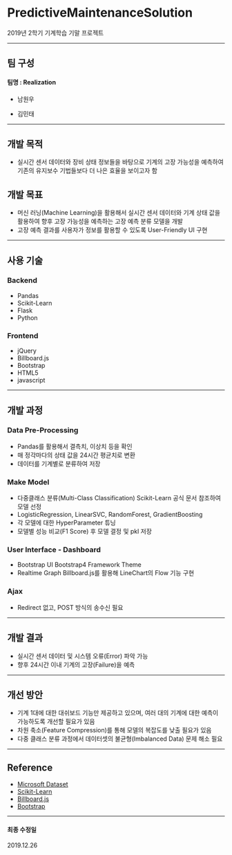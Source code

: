 # PredictiveMaintenanceSolution  

2019년 2학기 기계학습 기말 프로젝트

---

## 팀 구성

#### 팀명 : Realization

- 남원우
  
- 김민태

---

## 개발 목적

- 실시간 센서 데이터와 장비 상태 정보들을 바탕으로 기계의 고장 가능성을 예측하여 기존의 유지보수 기법들보다 더 나은 효율을 보이고자 함


## 개발 목표

- 머신 러닝(Machine Learning)을 활용해서 실시간 센서 데이터와 기계 상태 값을 활용하여 향후 고장 가능성을 예측하는 고장 예측 분류 모델을 개발
- 고장 예측 결과를 사용자가 정보를 활용할 수 있도록 User-Friendly UI 구현

---

## 사용 기술

### Backend

- Pandas
- Scikit-Learn
- Flask
- Python

### Frontend

- jQuery
- Billboard.js
- Bootstrap
- HTML5
- javascript

---

## 개발 과정

### Data Pre-Processing

- Pandas를 활용해서 결측치, 이상치 등을 확인
- 매 정각마다의 상태 값을 24시간 평균치로 변환
- 데이터를 기계별로 분류하여 저장

### Make Model

- 다중클래스 분류(Multi-Class Classification)
Scikit-Learn 공식 문서 참조하여 모델 선정
- LogisticRegression, LinearSVC, RandomForest, GradientBoosting
- 각 모델에 대한 HyperParameter 튜닝
- 모델별 성능 비교(F1 Score) 후 모델 결정 및 pkl 저장

### User Interface - Dashboard

- Bootstrap UI
Bootstrap4 Framework Theme
- Realtime Graph
Billboard.js를 활용해 LineChart의 Flow 기능 구현

### Ajax

- Redirect 없고, POST 방식의 송수신 필요

---

## 개발 결과

- 실시간 센서 데이터 및 시스템 오류(Error) 파악 가능
- 향후 24시간 이내 기계의 고장(Failure)을 예측

---

## 개선 방안

- 기계 1대에 대한 대쉬보드 기능만 제공하고 있으며, 여러 대의 기계에 대한 예측이 가능하도록 개선할 필요가 있음
- 차원 축소(Feature Compression)를 통해 모델의 복잡도를 낮출 필요가 있음
- 다중 클래스 분류 과정에서 데이터셋의 불균형(Imbalanced Data) 문제 해소 필요

---

## Reference

- [Microsoft Dataset](https://gallery.azure.ai/Experiment/Predictive-Maintenance-Modelling-Guide-Experiment-1)
- [Scikit-Learn](https://scikit-learn.org/stable/modules/multiclass.html)
- [Billboard.js](https://naver.github.io/billboard.js/)
- [Bootstrap]()

---

#### 최종 수정일

2019.12.26
